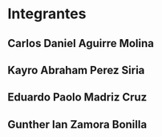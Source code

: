 # Integrantes
## Carlos Daniel Aguirre Molina
## Kayro Abraham Perez Siria
## Eduardo Paolo Madriz Cruz
## Gunther Ian Zamora Bonilla
